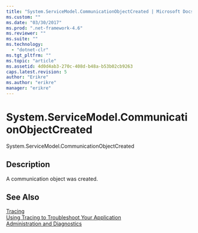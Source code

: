 ```yaml
---
title: "System.ServiceModel.CommunicationObjectCreated | Microsoft Docs"
ms.custom: ""
ms.date: "03/30/2017"
ms.prod: ".net-framework-4.6"
ms.reviewer: ""
ms.suite: ""
ms.technology: 
  - "dotnet-clr"
ms.tgt_pltfrm: ""
ms.topic: "article"
ms.assetid: 4d0d4ab3-270c-408d-b48a-b53b02cb9263
caps.latest.revision: 5
author: "Erikre"
ms.author: "erikre"
manager: "erikre"
---
```

# System.ServiceModel.CommunicationObjectCreated
System.ServiceModel.CommunicationObjectCreated  
  
## Description  
 A communication object was created.  
  
## See Also  
 [Tracing](../../../../../docs/framework/wcf/diagnostics/tracing/tracing.md)   
 [Using Tracing to Troubleshoot Your Application](../../../../../docs/framework/wcf/diagnostics/tracing/using-tracing-to-troubleshoot-your-application.md)   
 [Administration and Diagnostics](../../../../../docs/framework/wcf/diagnostics/administration-and-diagnostics.md)